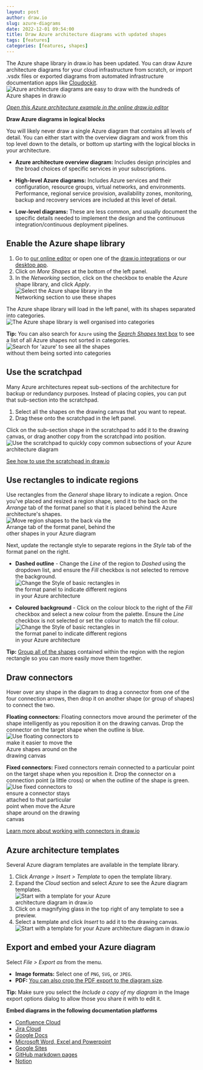 ```yaml
---
layout: post
author: draw.io
slug: azure-diagrams
date: 2022-12-01 09:54:00
title: Draw Azure architecture diagrams with updated shapes
tags: [features]
categories: [features, shapes]
---
```


The Azure shape library in draw.io has been updated. You can draw Azure architecture diagrams for your cloud infrastructure from scratch, or import .vsdx files or exported diagrams from automated infrastructure documentation apps like [Cloudockit](/blog/cloudockit-to-drawio.html).
<br /><img src="/assets/img/blog/azure-architecture-diagram.png" style="width=100%;max-width:500px;height:auto;" alt="Azure architecture diagrams are easy to draw with the hundreds of Azure shapes in draw.io">

[_Open this Azure architecture example in the online draw.io editor_](https://app.diagrams.net/?tags=%7B%7D&highlight=0000ff&edit=_blank&layers=1&nav=1&title=azure-architecture-example.drawio#R7V1Rd6K6Fv41PuoyBFAftdbpubc9a84453buvLgiRMwUiQPY1vn1J4GAQKJoFaFzOrNWCyHgZu8v39472bEteLN6%2FeSj9fKB2thtaV37tQXHLU0DEEL2i7ds45ZBrxc3OD6xRaddw5T8wqKxK1o3xMZBrmNIqRuSdb7Rop6HrTDXhnyfvuS7Laib%2F9Q1crDUMLWQK7c%2BEjtcxq19rbdrv8PEWSafDMxBfGWFks7iTYIlsulLpgnetuCNT2kYH61eb7DLlZfoJb5vsudqKpiPvfCYG%2Fy7hy%2FL5SJYff%2Fx4rf%2Fs30YkD%2Fa%2FAb%2BmGfkbsQbC2nDbaICn248G%2FOndFtw9LIkIZ6ukcWvvjCjs7ZluHLZGWCHC%2BK6N9SlPjv3qMc6jWwULKPb%2BXUXzbE7QtaTEz220FUIg%2F0Qv%2B59TZAqj6EO0xUO%2FS3rktxgCn0LwOni9GVnPQB6onGZMR1MGpGAjJM%2Be6dVdiAUe4qSe5JOsc1QJk6pHy6pQz3k3u5aR3mt7%2FrcU7oWuvyBw3ArhgzahDRviZPVzmU6rHT2CnTjW%2FjQu5pikCLfweGBjmCgNqOPXRSS57wkFzcJ7NZhEuzZQ85JO82zlgnhokePzA6elgZthPsLi7UHoU%2BfcOaKafXxfNFIu2a47W12jW5lakLbTIc1JV4YZJ78mTfsRn0P5kc9GBTI8LT%2B7CCWYIew9FWOAl37mzkA068QGP%2BDnnlrz37eDNq6xLUP7InEYm1jFKKWZrpMs6O5z44cfjTc2IQLzc7RihNt%2FJP3J8jxaBBGN99TJ6gDzofBl%2BOfipGoVDesA4gAgAKyNOMgEstuOBuKav7T6wBMk%2FnNOJbfzFr4TQJJCb8d7l8Nv5kND3MYKPztN%2F5RHSM5%2FX%2FqmtnJ%2BFXIEZ9txVnFMKuOvGSy0Yw8LmC3EPTGgonbdoA5Fa%2B60c9%2Fjn4Yr7Jg%2BhUA25McssKvKrxvwW0rQH%2FPgZgHKnKJ47Fji4EGM1SOeJpDWKY5FBdWxLbjMYED8gvNo%2Bdx%2FAlls4cbo5YxfnsWJZJk8ehWmppmkbx%2FZO9NudpsPJniI84EqJkDQWKg5H66WAQ4LODiIv4wGZcXy4NPoKWCV7w1%2BX%2FJK14uQ9YGBd%2FQ5XxYTJIhFLbI5sigX1mOLAfHFzTASSqufIoiJd1twSDZOQpdMUXRNyrSPpCUP%2Fy18TFrGlrRaOYZh8%2Bog4oPy5oFBet45m1BXrnGs1aQqUuiQbKKpuBGC%2BqFwssDbdc%2BJiuHvZNL5uwn4lLxdyU2u52EW%2B4XeNsslnOWStkJnh3x0AlaEZer%2Bg67z5hTrriQWNbGC7SJUi8lHgrg6XZHtxMtwclnGpCQUCWx3xc6hDykkWh%2FTsOQrq6BO33Q6Rl55MnAM7WEDLLIq2xuTObd8Z%2FTyPfSp8264QHlBQNDKMeFyn76mXHhWcYyZZrYhEs%2BEi0UYfzDXCpirctc4CPJf5vVenVaDUqD7A%2FuVzwR%2BGatGSzROnaRsQvNWGFvcrHPOaUdDlsj%2Bqhh4vE5RCT3nzjuZRjyRbohV4c2sWxP7xCWgSwIw5ffsZjP0yZ2lEBNeDtLtSYL6re3zIptwl95wWK79sLHuB2w1MvFvAfQWGI5%2BeTSOW6z487acxSu2MWLMBNr%2BLEju4gP7XW0vA8FPSA7UYULNasK3uTIOQneIlfagGiNYfeF%2Bk%2FE49eYULPvDEyBCNEqD3sMo2PCnMkglOMevZ8aNmu1TPPl%2BRl%2B8LPMu8fMwfbPJOg3zWkV82atq2chcGr%2Faib25SmthAwmPo2kG1Pqy0tNj8OJ3Hgz%2FrN5%2FBG9x4y%2FRY5B3lMiBgag4EJ02YX0FS6kqiwMAMnO%2F24m0vrHBvi1LHfr4DQqKulfDRUBeQbv3w2qxAjl%2Fu3c2pg3gcrQTgNVSf%2BKQNWVHNxfG8wOi1A7zP0HMqXUDUi%2B66TZwSQ3W706vDKyEzmzThBSnzm62c9I5gOuq%2FrJQNjL%2B6A%2BUKwCGIpZaL2yeLiWBeQmE8axRQm1TlgAeQ53xPLzo0dkOuAODMp41FY5Iudc5Gss%2FoDiCnzNow4aH6NOUZl6jJs26nDTZr%2Fgds3Dbrqkf0VueiBxQpKHTjHyraWEuTrySrRezwLsPxMrmluMJZtNRcu15qf6hp43ULLynmGEniYzgqFVxQhyNnh%2B6XMppTSYEbSjA%2Fd6GEEvFHSUFD%2BX9K%2BGETQ5cP%2BCbcILrG6QtZQD%2BDoIgS9HzFEQsUEk1SyS8VpMYBaK4NK9LNl5If2KTJC8QsZo0xDF1XE3TLHYkxel6rCbgz3sI5fPDhIXX8tcsDcoDeWg2THAFaM5TV4%2B%2FIIFwWndT0wTclFFvRZLxJtFwiVjbW%2F51rWKtECxIFVRpAUVcbrW7yS1bJd3zJpkXMmYTmTiMgWdVlt4TN1oyRpccdE0mXHOaHOg0CYwBlUNFDlCLYl6Kqv4nET%2F3r6QUVpZnGbYAZOeeM7XKGjr7hpGosOYZ4PnVJ4egK2MjdpsL5t%2BsvGsuIKpO1w3gyEtulpvQsx9mhBuxkRr8JrXSbZPdz%2FlaKEP5XjnmutgUPae74RgYTdf4tAAgu1LuoyGVlfk1%2Bzos4vkmsEP0r3MwNuzg6g2PMhweMTzRvItk0g5CfQe6HaP1dPv48jTraJyTZFemheIZ5Xbio7YdNNMtgWgUNtjyMlBsuUynx3AC7iu%2FRsGGxHOXmAD0360HCS0K6t8%2F66ZB%2BqRkJdZNYDXVshjV1fsGTOHMr17yOPOdyJkVOXbb3OkF7dsUkeX30oK5EmWq5KWnIPfU4f7MQ%2B5W8b28lcx1LK0sZNmwuSbpdLNHqn%2FxCMQrJxqabbpVfuVrml7OYZ5Jw6rp5f6q3RXYj4crGzDp7yZ6HdzWHuqlOvTOdhfHTz9674V72fn6x%2BNoLDsYgwTb5YId7np%2FVOs9pofOOneaWkc6aoJi6pmhIEiyRYWvaHBigZNNmq8czeWczYe1WrXYkCvMGxVnuab8f3l8ae9%2FfJ38OOOPAR3kP5XEVu%2BY3Ys%2Bz6CfP2D3lc4p8q%2BjUCpfVnZv09JVLbaQfnyivInZT%2F9aENXXQyfx4%2FRh53D37lVesfZJRBKhf3O271KUaUfiSqzIagytFNRVXpHNaiSt39%2BFMS%2FxQ3pen4tKv1KoysU5ioN%2B25nR41kbT1x6APVFwxVtvpwiFYaEE%2F9RgtP%2B2Fbz7qTUh455%2F1Y7D%2BfS08xfe1r%2FUph3%2B1cHuzmd241gV4V5f4fa%2F1Xo9zyicbrokGxSfNjrf%2FibFsyoXWtpX52uvsjFnFSs%2FtTIPD2Hw%3D%3D)

**Draw Azure diagrams in logical blocks**

You will likely never draw a single Azure diagram that contains all levels of detail. You can either start with the overview diagram and work from this top level down to the details, or bottom up starting with the logical blocks in your architecture.

* **Azure architecture overview diagram:** Includes design principles and the broad choices of specific services in your subscriptions. 

* **High-level Azure diagrams:** Includes Azure services and their configuration, resource groups, virtual networks, and environments. Performance, regional service provision, availability zones, monitoring, backup and recovery services are included at this level of detail.

* **Low-level diagrams:** These are less common, and usually document the specific details needed to implement the design and the continuous integration/continuous deployment pipelines.


## Enable the Azure shape library

1. Go to [our online editor](https://app.diagrams.net) or open one of the [draw.io integrations](/integrations.html) or our [desktop app](https://get.diagrams.net/).
2. Click on _More Shapes_ at the bottom of the left panel.
3. In the _Networking_ section, click on the checkbox to enable the _Azure_ shape library, and click _Apply_.
<br /><img src="/assets/img/blog/azure-shape-library-enable.png" style="width=100%;max-width:300px;height:auto;" alt="Select the Azure shape library in the Networking section to use these shapes">

The Azure shape library will load in the left panel, with its shapes separated into categories. 
<br /><img src="/assets/img/blog/azure-shape-library-all.png" style="width=100%;max-width:500px;height:auto;" alt="The Azure shape library is well organised into categories">

**Tip:** You can also search for ``Azure`` using the [_Search Shapes_ text box](/doc/faq/shape-search.html) to see a list of all Azure shapes not sorted in categories. 
<br /><img src="/assets/img/blog/azure-shape-search.png" style="width=100%;max-width:300px;height:auto;" alt="Search for 'azure' to see all the shapes without them being sorted into categories">


## Use the scratchpad

Many Azure architectures repeat sub-sections of the architecture for backup or redundancy purposes. Instead of placing copies, you can put that sub-section into the scratchpad.

1. Select all the shapes on the drawing canvas that you want to repeat. 
2. Drag these onto the scratchpad in the left panel. 
   
Click on the sub-section shape in the scratchpad to add it to the drawing canvas, or drag another copy from the scratchpad into position.
<br /><img src="/assets/img/blog/azure-architecture-scratchpad.gif" style="width=100%;max-width:500px;height:auto;" alt="Use the scratchpad to quickly copy common subsections of your Azure architecture diagram">

[See how to use the scratchpad in draw.io](/doc/faq/scratchpad.html)

## Use rectangles to indicate regions

Use rectangles from the _General_ shape library to indicate a region. Once you've placed and resized a region shape, send it to the back on the _Arrange_ tab of the format panel so that it is placed behind the Azure architecture's shapes. 
<br /><img src="/assets/img/blog/azure-shape-to-back.png" style="width=100%;max-width:300px;height:auto;" alt="Move region shapes to the back via the Arrange tab of the format panel, behind the other shapes in your Azure diagram">

Next, update the rectangle style to separate regions in the _Style_ tab of the format panel on the right.

* **Dashed outline** - Change the _Line_ of the region to _Dashed_ using the dropdown list, and ensure the _Fill_ checkbox is not selected to remove the background.
<br /><img src="/assets/img/blog/azure-region-dashed-line.png" style="width=100%;max-width:300px;height:auto;" alt="Change the Style of basic rectangles in the format panel to indicate different regions in your Azure architecture">

* **Coloured background** - Click on the colour block to the right of the _Fill_ checkbox and select a new colour from the palette. Ensure the _Line_ checkbox is not selected or set the colour to match the fill colour.
<br /><img src="/assets/img/blog/azure-region-colour.png" style="width=100%;max-width:300px;height:auto;" alt="Change the Style of basic rectangles in the format panel to indicate different regions in your Azure architecture">

**Tip:** [Group all of the shapes](/doc/faq/group-shapes-connectors.html) contained within the region with the region rectangle so you can more easily move them together.

## Draw connectors

Hover over any shape in the diagram to drag a connector from one of the four connection arrows, then drop it on another shape (or group of shapes) to connect the two. 

**Floating connectors:** Floating connectors move around the perimeter of the shape intelligently as you reposition it on the drawing canvas. Drop the connector on the target shape when the outline is blue. 
<br /><img src="/assets/img/blog/azure-diagram-floating-connector.png" style="width=100%;max-width:200px;height:auto;" alt="Use floating connectors to make it easier to move the Azure shapes around on the drawing canvas">

**Fixed connectors:** Fixed connectors remain connected to a particular point on the target shape when you reposition it. Drop the connector on a connection point (a little cross) or when the outline of the shape is green. 
<br /><img src="/assets/img/blog/azure-diagram-fixed-connector.png" style="width=100%;max-width:200px;height:auto;" alt="Use fixed connectors to ensure a connector stays attached to that particular point when move the Azure shape around on the drawing canvas">

[Learn more about working with connectors in draw.io](/doc/faq/connectors.html)

## Azure architecture templates

Several Azure diagram templates are available in the template library. 

1. Click _Arrange > Insert > Template_ to open the template library. 
2. Expand the _Cloud_ section and select _Azure_ to see the Azure diagram templates. 
<br /><img src="/assets/img/blog/azure-template-library.png" style="width=100%;max-width:300px;height:auto;" alt="Start with a template for your Azure architecture diagram in draw.io">
1. Click on a magnifying glass in the top right of any template to see a preview. 
2. Select a template and click _Insert_ to add it to the drawing canvas. 
<br /><img src="/assets/img/blog/azure-architecture-template.png" style="width=100%;max-width:500px;height:auto;" alt="Start with a template for your Azure architecture diagram in draw.io">

## Export and embed your Azure diagram

Select _File > Export as_ from the menu.

* **Image formats:** Select one of ``PNG``, ``SVG``, or ``JPEG``.
* **PDF:** [You can also crop the PDF export to the diagram size](/doc/faq/pdf-export-crop.html).

**Tip:** Make sure you select the _Include a copy of my diagram_ in the Image export options dialog to allow those you share it with to edit it.

**Embed diagrams in the following documentation platforms**

* [Confluence Cloud](/doc/faq/embed-copy-move-diagrams-confluence-cloud.html)
* [Jira Cloud](/doc/faq/embed-diagram-googledrive-jira-cloud.html)
* [Google Docs](/doc/faq/google-docs-diagrams.html)
* [Microsoft Word, Excel and Powerpoint](/doc/faq/microsoft-office-diagrams.html)
* [Google Sites](/doc/faq/embed-diagrams-google-sites.html)
* [GitHub markdown pages](/blog/embed-diagrams-github-markdown.html)
* [Notion](/blog/embed-diagrams-notion.html)
